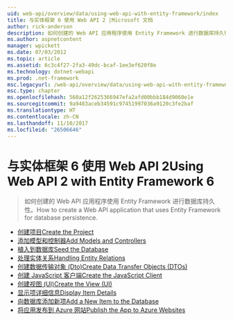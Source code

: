 ```yaml
---
uid: web-api/overview/data/using-web-api-with-entity-framework/index
title: 与实体框架 6 使用 Web API 2 |Microsoft 文档
author: rick-anderson
description: 如何创建的 Web API 应用程序使用 Entity Framework 进行数据库持久性。
ms.author: aspnetcontent
manager: wpickett
ms.date: 07/03/2012
ms.topic: article
ms.assetid: 6c3c4f27-2fa3-49dc-bcaf-1ee3ef620f8e
ms.technology: dotnet-webapi
ms.prod: .net-framework
msc.legacyurl: /web-api/overview/data/using-web-api-with-entity-framework
msc.type: chapter
ms.openlocfilehash: 560a12f2625366947efa2afd00bbb184d9060e1e
ms.sourcegitcommit: 9a9483aceb34591c97451997036a9120c3fe2baf
ms.translationtype: HT
ms.contentlocale: zh-CN
ms.lasthandoff: 11/10/2017
ms.locfileid: "26506646"
---
```

<a name="using-web-api-2-with-entity-framework-6"></a><span data-ttu-id="d9c4f-103">与实体框架 6 使用 Web API 2</span><span class="sxs-lookup"><span data-stu-id="d9c4f-103">Using Web API 2 with Entity Framework 6</span></span>
====================
> <span data-ttu-id="d9c4f-104">如何创建的 Web API 应用程序使用 Entity Framework 进行数据库持久性。</span><span class="sxs-lookup"><span data-stu-id="d9c4f-104">How to create a Web API application that uses Entity Framework for database persistence.</span></span>


- [<span data-ttu-id="d9c4f-105">创建项目</span><span class="sxs-lookup"><span data-stu-id="d9c4f-105">Create the Project</span></span>](part-1.md)
- [<span data-ttu-id="d9c4f-106">添加模型和控制器</span><span class="sxs-lookup"><span data-stu-id="d9c4f-106">Add Models and Controllers</span></span>](part-2.md)
- [<span data-ttu-id="d9c4f-107">植入到数据库</span><span class="sxs-lookup"><span data-stu-id="d9c4f-107">Seed the Database</span></span>](part-3.md)
- [<span data-ttu-id="d9c4f-108">处理实体关系</span><span class="sxs-lookup"><span data-stu-id="d9c4f-108">Handling Entity Relations</span></span>](part-4.md)
- [<span data-ttu-id="d9c4f-109">创建数据传输对象 (Dto)</span><span class="sxs-lookup"><span data-stu-id="d9c4f-109">Create Data Transfer Objects (DTOs)</span></span>](part-5.md)
- [<span data-ttu-id="d9c4f-110">创建 JavaScript 客户端</span><span class="sxs-lookup"><span data-stu-id="d9c4f-110">Create the JavaScript Client</span></span>](part-6.md)
- [<span data-ttu-id="d9c4f-111">创建视图 (UI)</span><span class="sxs-lookup"><span data-stu-id="d9c4f-111">Create the View (UI)</span></span>](part-7.md)
- [<span data-ttu-id="d9c4f-112">显示项详细信息</span><span class="sxs-lookup"><span data-stu-id="d9c4f-112">Display Item Details</span></span>](part-8.md)
- [<span data-ttu-id="d9c4f-113">向数据库添加新项</span><span class="sxs-lookup"><span data-stu-id="d9c4f-113">Add a New Item to the Database</span></span>](part-9.md)
- [<span data-ttu-id="d9c4f-114">将应用发布到 Azure 网站</span><span class="sxs-lookup"><span data-stu-id="d9c4f-114">Publish the App to Azure Websites</span></span>](part-10.md)
